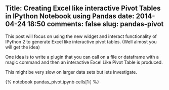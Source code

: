 Title: Creating Excel like interactive Pivot Tables in IPython Notebook using Pandas
date: 2014-04-24 18:50
comments: false
slug: pandas-pivot
---

<!-- PELICAN_BEGIN_SUMMARY -->
This post will focus on using the new widget and interact functionality of IPython 2 to generate Excel like interactive pivot tables. (Well almost you will get the idea)

One idea is to write a plugin that you can call on a file or dataframe with a magic command and then an interactive Excel Like Pivot Table is produced.

This might be very slow on larger data sets but lets investigate.

<!-- PELICAN_END_SUMMARY -->

{% notebook pandas_pivot.ipynb cells[1:] %}

